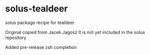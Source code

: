 # solus-tealdeer
solus package recipe for tealdeer 

Original copied from Jacek Jagosz
It is not yet included in the solus repository

Added pre-release zsh completion

